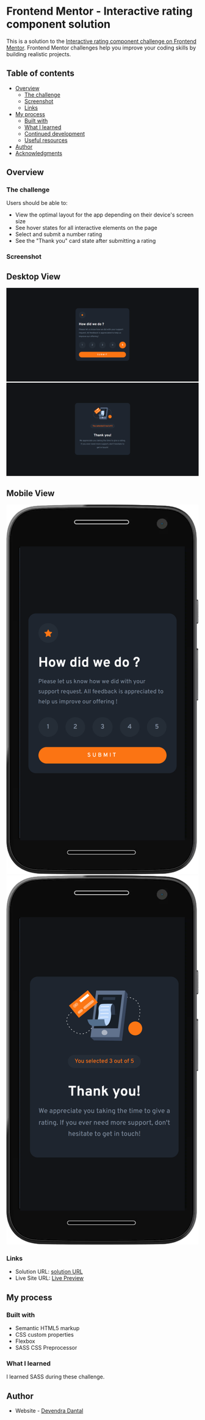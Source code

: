 # Frontend Mentor - Interactive rating component solution

This is a solution to the [Interactive rating component challenge on Frontend Mentor](https://www.frontendmentor.io/challenges/interactive-rating-component-koxpeBUmI). Frontend Mentor challenges help you improve your coding skills by building realistic projects. 

## Table of contents

- [Overview](#overview)
  - [The challenge](#the-challenge)
  - [Screenshot](#screenshot)
  - [Links](#links)
- [My process](#my-process)
  - [Built with](#built-with)
  - [What I learned](#what-i-learned)
  - [Continued development](#continued-development)
  - [Useful resources](#useful-resources)
- [Author](#author)
- [Acknowledgments](#acknowledgments)

## Overview

### The challenge

Users should be able to:

- View the optimal layout for the app depending on their device's screen size
- See hover states for all interactive elements on the page
- Select and submit a number rating
- See the "Thank you" card state after submitting a rating

### Screenshot

## Desktop View
![](screenshots/desktop-front-page.png)
![](screenshots/desktop-submit-page.png)

## Mobile View
![](screenshots/mobile-front-page.png)
![](screenshots/mobile-submit-page.png)


### Links

- Solution URL: [solution URL](https://github.com/devendra-dantal04/Frontend-Mentor-Challenges/tree/master/dropdown-menu)
- Live Site URL: [Live Preview](https://frontend-dropdown-menu.netlify.app/)

## My process

### Built with

- Semantic HTML5 markup
- CSS custom properties
- Flexbox
- SASS CSS Preprocessor

### What I learned

I learned SASS during these challenge.

## Author

- Website - [Devendra Dantal]()
